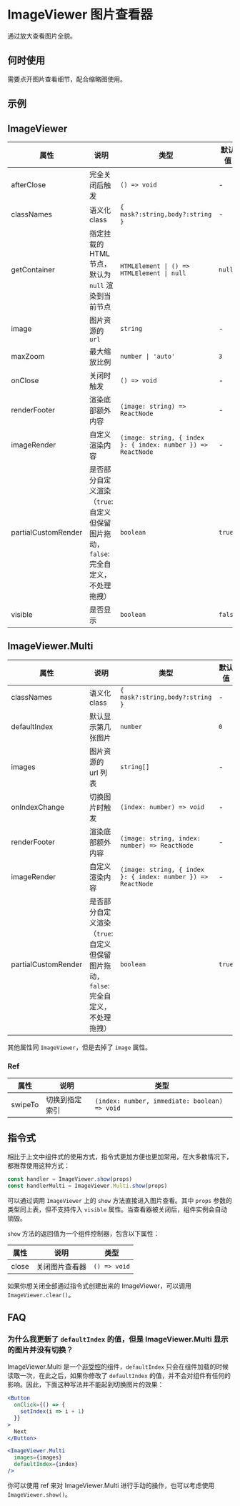 # ImageViewer 图片查看器

通过放大查看图片全貌。

## 何时使用

需要点开图片查看细节，配合缩略图使用。

## 示例

<code src="./demos/demo1.tsx"></code>

## ImageViewer

| 属性 | 说明 | 类型 | 默认值 | 版本 |
| --- | --- | --- | --- | --- |
| afterClose | 完全关闭后触发 | `() => void` | - |  |
| classNames | 语义化 class | `{ mask?:string,body?:string }` | - | 5.33.1 |
| getContainer | 指定挂载的 HTML 节点，默认为 `null` 渲染到当前节点 | `HTMLElement \| () => HTMLElement \| null` | `null` |  |
| image | 图片资源的 `url` | `string` | - |  |
| maxZoom | 最大缩放比例 | `number \| 'auto'` | `3` |  |
| onClose | 关闭时触发 | `() => void` | - |  |
| renderFooter | 渲染底部额外内容 | `(image: string) => ReactNode` | - |  |
| imageRender | 自定义渲染内容 | `(image: string, { index }: { index: number }) => ReactNode` | - | 5.39.0 |
| partialCustomRender | 是否部分自定义渲染（`true`: 自定义但保留图片拖动，`false`: 完全自定义，不处理拖拽） | `boolean` | `true` |  |
| visible | 是否显示 | `boolean` | `false` |  |

## ImageViewer.Multi

| 属性 | 说明 | 类型 | 默认值 | 版本 |
| --- | --- | --- | --- | --- |
| classNames | 语义化 class | `{ mask?:string,body?:string }` | - | 5.33.1 |
| defaultIndex | 默认显示第几张图片 | `number` | `0` |  |
| images | 图片资源的 url 列表 | `string[]` | - |  |
| onIndexChange | 切换图片时触发 | `(index: number) => void` | - |  |
| renderFooter | 渲染底部额外内容 | `(image: string, index: number) => ReactNode` | - |  |
| imageRender | 自定义渲染内容 | `(image: string, { index }: { index: number }) => ReactNode` | - |  |
| partialCustomRender | 是否部分自定义渲染（`true`: 自定义但保留图片拖动，`false`: 完全自定义，不处理拖拽） | `boolean` | `true` |  |

其他属性同 `ImageViewer`，但是去掉了 `image` 属性。

### Ref

| 属性    | 说明           | 类型                                          |
| ------- | -------------- | --------------------------------------------- |
| swipeTo | 切换到指定索引 | `(index: number, immediate: boolean) => void` |

## 指令式

相比于上文中组件式的使用方式，指令式更加方便也更加常用，在大多数情况下，都推荐使用这种方式：

```ts | pure
const handler = ImageViewer.show(props)
const handlerMulti = ImageViewer.Multi.show(props)
```

可以通过调用 `ImageViewer` 上的 `show` 方法直接进入图片查看。其中 `props` 参数的类型同上表，但不支持传入 `visible` 属性。当查看器被关闭后，组件实例会自动销毁。

`show` 方法的返回值为一个组件控制器，包含以下属性：

| 属性  | 说明           | 类型         |
| ----- | -------------- | ------------ |
| close | 关闭图片查看器 | `() => void` |

如果你想关闭全部通过指令式创建出来的 ImageViewer，可以调用 `ImageViewer.clear()`。

## FAQ

### 为什么我更新了 `defaultIndex` 的值，但是 ImageViewer.Multi 显示的图片并没有切换？

ImageViewer.Multi 是一个[非受控](https://reactjs.org/docs/glossary.html#controlled-vs-uncontrolled-components)的组件，`defaultIndex` 只会在组件加载的时候读取一次，在此之后，如果你修改了 `defaultIndex` 的值，并不会对组件有任何的影响。因此，下面这种写法并不能起到切换图片的效果：

```jsx
<Button
  onClick={() => {
    setIndex(i => i + 1)
  }}
>
  Next
</Button>

<ImageViewer.Multi
  images={images}
  defaultIndex={index}
/>
```

你可以使用 ref 来对 ImageViewer.Multi 进行手动的操作，也可以考虑使用 `ImageViewer.show()`。
